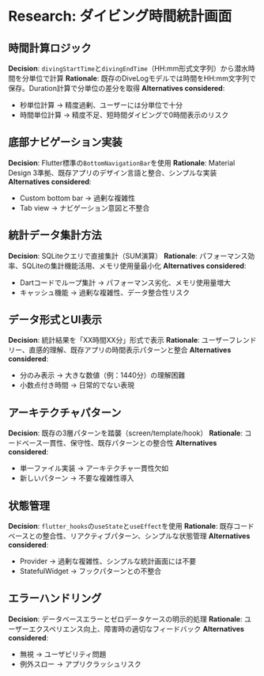 # Research: ダイビング時間統計画面

## 時間計算ロジック

**Decision**: `divingStartTime`と`divingEndTime`（HH:mm形式文字列）から潜水時間を分単位で計算
**Rationale**: 既存のDiveLogモデルでは時間をHH:mm文字列で保存。Duration計算で分単位の差分を取得
**Alternatives considered**:
- 秒単位計算 → 精度過剰、ユーザーには分単位で十分
- 時間単位計算 → 精度不足、短時間ダイビングで0時間表示のリスク

## 底部ナビゲーション実装

**Decision**: Flutter標準の`BottomNavigationBar`を使用
**Rationale**: Material Design 3準拠、既存アプリのデザイン言語と整合、シンプルな実装
**Alternatives considered**:
- Custom bottom bar → 過剰な複雑性
- Tab view → ナビゲーション意図と不整合

## 統計データ集計方法

**Decision**: SQLiteクエリで直接集計（SUM演算）
**Rationale**: パフォーマンス効率、SQLiteの集計機能活用、メモリ使用量最小化
**Alternatives considered**:
- Dartコードでループ集計 → パフォーマンス劣化、メモリ使用量増大
- キャッシュ機能 → 過剰な複雑性、データ整合性リスク

## データ形式とUI表示

**Decision**: 統計結果を「XX時間XX分」形式で表示
**Rationale**: ユーザーフレンドリー、直感的理解、既存アプリの時間表示パターンと整合
**Alternatives considered**:
- 分のみ表示 → 大きな数値（例：1440分）の理解困難
- 小数点付き時間 → 日常的でない表現

## アーキテクチャパターン

**Decision**: 既存の3層パターンを踏襲（screen/template/hook）
**Rationale**: コードベース一貫性、保守性、既存パターンとの整合性
**Alternatives considered**:
- 単一ファイル実装 → アーキテクチャ一貫性欠如
- 新しいパターン → 不要な複雑性導入

## 状態管理

**Decision**: `flutter_hooks`の`useState`と`useEffect`を使用
**Rationale**: 既存コードベースとの整合性、リアクティブパターン、シンプルな状態管理
**Alternatives considered**:
- Provider → 過剰な複雑性、シンプルな統計画面には不要
- StatefulWidget → フックパターンとの不整合

## エラーハンドリング

**Decision**: データベースエラーとゼロデータケースの明示的処理
**Rationale**: ユーザーエクスペリエンス向上、障害時の適切なフィードバック
**Alternatives considered**:
- 無視 → ユーザビリティ問題
- 例外スロー → アプリクラッシュリスク